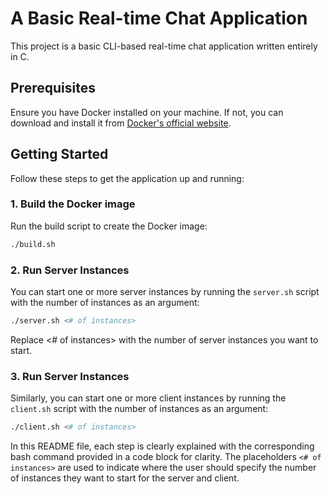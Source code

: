 # A Basic Real-time Chat Application

This project is a basic CLI-based real-time chat application written entirely in C.

## Prerequisites

Ensure you have Docker installed on your machine. If not, you can download and install it from [Docker's official website](https://www.docker.com/products/docker-desktop).

## Getting Started

Follow these steps to get the application up and running:

### 1. Build the Docker image

Run the build script to create the Docker image:

```bash
./build.sh
```
### 2. Run Server Instances
You can start one or more server instances by running the `server.sh` script with the number of instances as an argument:
```bash
./server.sh <# of instances>
```
Replace <# of instances> with the number of server instances you want to start.
### 3. Run Server Instances
Similarly, you can start one or more client instances by running the `client.sh` script with the number of instances as an argument:
```bash
./client.sh <# of instances>
```
In this README file, each step is clearly explained with the corresponding bash command provided in a code block for clarity. The placeholders `<# of instances>` are used to indicate where the user should specify the number of instances they want to start for the server and client.